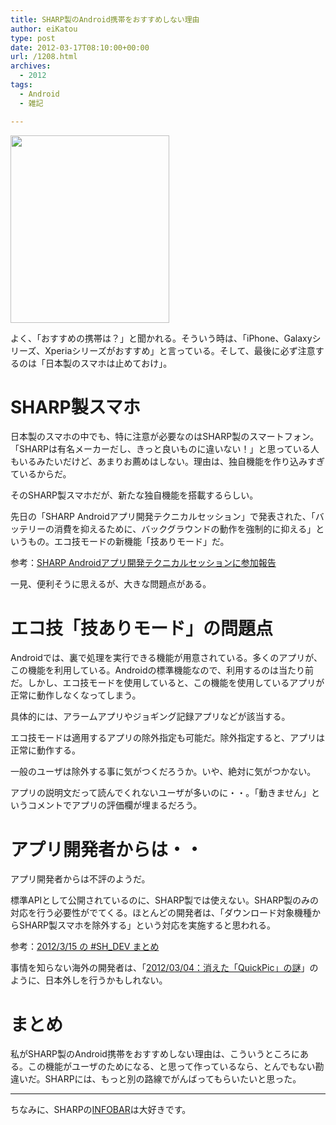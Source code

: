 ```yaml
---
title: SHARP製のAndroid携帯をおすすめしない理由
author: eiKatou
type: post
date: 2012-03-17T08:10:00+00:00
url: /1208.html
archives:
  - 2012
tags:
  - Android
  - 雑記

---
```

[<img src="http://eikatou.net/blog/wp-content./uploads/2012/03/android-254x300.png" alt="" title="android" width="254" height="300" class="alignnone size-medium wp-image-1224" srcset="./uploads/2012/03/android-254x300.png 254w, ./uploads/2012/03/android.png 339w" sizes="(max-width: 254px) 100vw, 254px" />][1]
  
よく、「おすすめの携帯は？」と聞かれる。そういう時は、「iPhone、Galaxyシリーズ、Xperiaシリーズがおすすめ」と言っている。そして、最後に必ず注意するのは「日本製のスマホは止めておけ」。

<!--more-->

# SHARP製スマホ

日本製のスマホの中でも、特に注意が必要なのはSHARP製のスマートフォン。「SHARPは有名メーカーだし、きっと良いものに違いない！」と思っている人もいるみたいだけど、あまりお薦めはしない。理由は、独自機能を作り込みすぎているからだ。

そのSHARP製スマホだが、新たな独自機能を搭載するらしい。

先日の「SHARP Androidアプリ開発テクニカルセッション」で発表された、「バッテリーの消費を抑えるために、バックグラウンドの動作を強制的に抑える」というもの。エコ技モードの新機能「技ありモード」だ。
  
参考：[SHARP Androidアプリ開発テクニカルセッションに参加報告][2]

一見、便利そうに思えるが、大きな問題点がある。

# エコ技「技ありモード」の問題点

Androidでは、裏で処理を実行できる機能が用意されている。多くのアプリが、この機能を利用している。Androidの標準機能なので、利用するのは当たり前だ。しかし、エコ技モードを使用していると、この機能を使用しているアプリが正常に動作しなくなってしまう。
  
具体的には、アラームアプリやジョギング記録アプリなどが該当する。

エコ技モードは適用するアプリの除外指定も可能だ。除外指定すると、アプリは正常に動作する。

一般のユーザは除外する事に気がつくだろうか。いや、絶対に気がつかない。
  
アプリの説明文だって読んでくれないユーザが多いのに・・。「動きません」というコメントでアプリの評価欄が埋まるだろう。

# アプリ開発者からは・・

アプリ開発者からは不評のようだ。

標準APIとして公開されているのに、SHARP製では使えない。SHARP製のみの対応を行う必要性がでてくる。ほとんどの開発者は、「ダウンロード対象機種からSHARP製スマホを除外する」という対応を実施すると思われる。
  
参考：[2012/3/15 の #SH_DEV まとめ][3]

事情を知らない海外の開発者は、「[2012/03/04：消えた「QuickPic」の謎][4]」のように、日本外しを行うかもしれない。

# まとめ

私がSHARP製のAndroid携帯をおすすめしない理由は、こういうところにある。この機能がユーザのためになる、と思って作っているなら、とんでもない勘違いだ。SHARPには、もっと別の路線でがんばってもらいたいと思った。

* * *

ちなみに、SHARPの[INFOBAR][5]は大好きです。

 [1]: http://eikatou.net/blog/wp-content./uploads/2012/03/android.png
 [2]: http://d.hatena.ne.jp/Tackn1977/20120317/1331963237
 [3]: http://togetter.com/li/273604
 [4]: http://blog.livedoor.jp/an_square/archives/51744221.html
 [5]: http://www.au.kddi.com/infobar/
